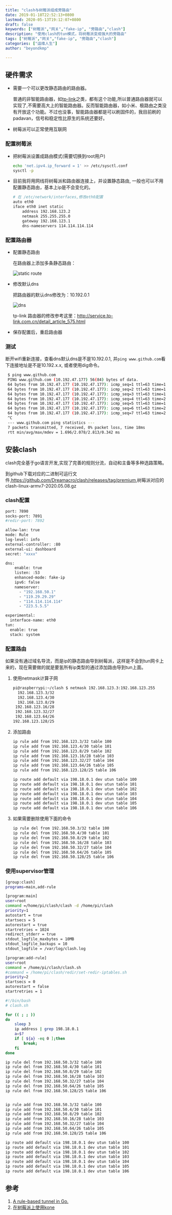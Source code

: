 ```yaml
---
title: "clash与树莓派组成旁路由"
date: 2019-01-18T22:52:13+0800
lastmod: 2020-05-13T19:12:07+0800
draft: false
keywords: ["树莓派","网关","fake-ip", "旁路由","clash"]
description: "使用clash的tun模式，将树莓派变成强大的旁路由"
tags: ["树莓派","网关","fake-ip", "旁路由","clash"]
categories: ["运维人生"]
author: "beyondkmp"

---
```



## 硬件需求

* 需要一个可以更改静态路由的路由器。

    普通的非智能路由器，如[tp-link](http://service.tp-link.com.cn/detail_article_28.html)之类，都有这个功能,所以普通路由器就可以实现了,不需要高大上的智能路由器。反而智能路由器，如小米、极路由之类没有开放这个功能。不过也没事，智能路由器都是可以刷固件的，我目前刷的padavan，信号和稳定性比原生的系统还要好。

* 树莓派可以正常使用互联网

<!--more-->

### 配置树莓派

* 把树莓派设置成路由模式(需要切换到root用户)

    ```bash
    echo 'net.ipv4.ip_forward = 1' >> /etc/sysctl.conf
    sysctl -p
    ```
* 目前我将用网线将树莓派和路由器连接上，并设置静态路由, 一般也可以不用配置静态路由，基本上ip是不会变化的。

	```bash
    # 在 /etc/network/interfaces,修改eth0配置
    auto eth0
    iface eth0 inet static
        address 192.168.123.2
        netmask 255.255.255.0
        gateway 192.168.123.1
        dns-nameservers 114.114.114.114
	```

### 配置路由器

* 配置静态路由

    在路由器上添加多条静态路由：

    ![static route](/imgs/static_route.png)

* 修改默认dns

    把路由器的默认dns修改为：10.192.0.1

    ![dns](/imgs/dns.png)

    tp-link 路由器的修改参考这里：<http://service.tp-link.com.cn/detail_article_575.html>

* 保存配置后，重启路由器

### 测试

断开wifi重新连接，查看dns默认dns是不是10.192.0.1, 并`ping www.github.com`看下连接地址是不是10.192.x.x, 或者使用dig命令。

```bash
 $ ping www.github.com
 PING www.github.com (10.192.47.177) 56(84) bytes of data.
 64 bytes from 10.192.47.177 (10.192.47.177): icmp_seq=1 ttl=63 time=1.70 ms
 64 bytes from 10.192.47.177 (10.192.47.177): icmp_seq=2 ttl=63 time=1.96 ms
 64 bytes from 10.192.47.177 (10.192.47.177): icmp_seq=3 ttl=63 time=1.82 ms
 64 bytes from 10.192.47.177 (10.192.47.177): icmp_seq=4 ttl=63 time=2.05 ms
 64 bytes from 10.192.47.177 (10.192.47.177): icmp_seq=5 ttl=63 time=1.98 ms
 64 bytes from 10.192.47.177 (10.192.47.177): icmp_seq=6 ttl=63 time=2.81 ms
 64 bytes from 10.192.47.177 (10.192.47.177): icmp_seq=7 ttl=63 time=2.23 ms
 ^C
 --- www.github.com ping statistics ---
 7 packets transmitted, 7 received, 0% packet loss, time 18ms
 rtt min/avg/max/mdev = 1.696/2.078/2.813/0.342 ms

```

## 安装clash

clash完全基于go语言开发,实现了完善的规则分流，自动和主备等多种选路策略。

到github下载对应的二进制可运行文件,<https://github.com/Dreamacro/clash/releases/tag/premium>,树莓派对应的clash-linux-armv7-2020.05.08.gz

### clash配置

```bash
port: 7890
socks-port: 7891
#redir-port: 7892

allow-lan: true
mode: Rule
log-level: info
external-controller: :80
external-ui: dashboard
secret: "xxxx"

dns:
    enable: true
    listen: :53
    enhanced-mode: fake-ip
    ipv6: false
    nameserver:
      - "192.168.50.1"
      - "119.29.29.29"
      - "114.114.114.114"
      - "223.5.5.5"

experimental:
  interface-name: eth0
tun:
  enable: true
  stack: system

```

### 配置路由

如果没有通过域名导流，而是ip的静态路由导到树莓派，这样是不会到tun网卡上来的，现在需要做的就是要氢所有ip类型的通过添加路由导到tun上面。

1. 使用netmask计算子网

    ```bash
    pi@raspberrypi:~/clash $ netmask 192.168.123.3:192.168.123.255
      192.168.123.3/32
      192.168.123.4/30
      192.168.123.8/29
     192.168.123.16/28
     192.168.123.32/27
     192.168.123.64/26
    192.168.123.128/25
    ```
2. 添加路由

    ```bash
    ip rule add from 192.168.123.3/32 table 100
    ip rule add from 192.168.123.4/30 table 101
    ip rule add from 192.168.123.8/29 table 102
    ip rule add from 192.168.123.16/28 table 103
    ip rule add from 192.168.123.32/27 table 104
    ip rule add from 192.168.123.64/26 table 105
    ip rule add from 192.168.123.128/25 table 106

    ip route add default via 198.18.0.1 dev utun table 100
    ip route add default via 198.18.0.1 dev utun table 101
    ip route add default via 198.18.0.1 dev utun table 102
    ip route add default via 198.18.0.1 dev utun table 103
    ip route add default via 198.18.0.1 dev utun table 104
    ip route add default via 198.18.0.1 dev utun table 105
    ip route add default via 198.18.0.1 dev utun table 106
    ```

3. 如果需要删除使用下面的命令

    ```bash
    ip rule del from 192.168.50.3/32 table 100
    ip rule del from 192.168.50.4/30 table 101
    ip rule del from 192.168.50.8/29 table 102
    ip rule del from 192.168.50.16/28 table 103
    ip rule del from 192.168.50.32/27 table 104
    ip rule del from 192.168.50.64/26 table 105
    ip rule del from 192.168.50.128/25 table 106
    ```

### 使用supervisor管理

```bash
[group:clash]
programs=main,add-rule

[program:main]
user=root
command =/home/pi/clash/clash -d /home/pi/clash
priority=1
autostart = true
startsecs = 5
autorestart = true
startretries = 1024
redirect_stderr = true
stdout_logfile_maxbytes = 10MB
stdout_logfile_backups = 10
stdout_logfile = /var/log/clash.log

[program:add-rule]
user=root
command = /home/pi/clash/clash.sh
#command = /home/pi/clash/redir/set-redir-iptables.sh
priority=2
startsecs = 0
autorestart = false
startretries = 1
```

```bash
#!/bin/bash
# clash.sh

for (( ; ; ))
do
    sleep 3
    ip address | grep 198.18.0.1
    a=$?
    if [ ${a} -eq 0 ];then
        break;
    fi
done

ip rule del from 192.168.50.3/32 table 100
ip rule del from 192.168.50.4/30 table 101
ip rule del from 192.168.50.8/29 table 102
ip rule del from 192.168.50.16/28 table 103
ip rule del from 192.168.50.32/27 table 104
ip rule del from 192.168.50.64/26 table 105
ip rule del from 192.168.50.128/25 table 106


ip rule add from 192.168.50.3/32 table 100
ip rule add from 192.168.50.4/30 table 101
ip rule add from 192.168.50.8/29 table 102
ip rule add from 192.168.50.16/28 table 103
ip rule add from 192.168.50.32/27 table 104
ip rule add from 192.168.50.64/26 table 105
ip rule add from 192.168.50.128/25 table 106

ip route add default via 198.18.0.1 dev utun table 100
ip route add default via 198.18.0.1 dev utun table 101
ip route add default via 198.18.0.1 dev utun table 102
ip route add default via 198.18.0.1 dev utun table 103
ip route add default via 198.18.0.1 dev utun table 104
ip route add default via 198.18.0.1 dev utun table 105
ip route add default via 198.18.0.1 dev utun table 106
```

## 参考

1. [A rule-based tunnel in Go.](https://github.com/Dreamacro/clash)
2. [在树莓派上使用kone](https://github.com/xjdrew/kone/blob/master/misc/docs/how-to-use-with-raspberry-pi.md)
